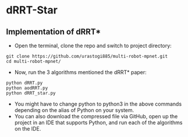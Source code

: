 # dRRT-Star

## Implementation of dRRT*
- Open the terminal, clone the repo and switch to project directory:
```
git clone https://github.com/urastogi885/multi-robot-mpnet.git
cd multi-robot-mpnet/
```
- Now, run the 3 algorithms mentioned the dRRT* paper:
```
python dRRT.py
python aodRRT.py
python dRRT_star.py
```
- You might have to change python to python3 in the above commands depending on the alias of Python on your system.
- You can also download the compressed file via GitHub, open up the project in an IDE that supports Python, and run each of the algorithms on the IDE.
